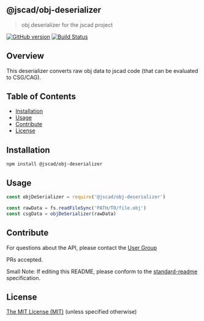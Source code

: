 ## @jscad/obj-deserializer

> obj deserializer for the jscad project

[![GitHub version](https://badge.fury.io/gh/jscad%40jscad%2Fobj-deserializer.svg)](https://badge.fury.io/gh/jscad%40jscad%2Fobj-deserializer)
[![Build Status](https://travis-ci.org/jscad/io.svg)](https://travis-ci.org/jscad/obj-deserializer)

## Overview

This deserializer converts raw obj data to jscad code (that can be evaluated to CSG/CAG). 

## Table of Contents

- [Installation](#installation)
- [Usage](#usage)
- [Contribute](#contribute)
- [License](#license)


## Installation

```
npm install @jscad/obj-deserializer
```

## Usage


```javascript
const objDeSerializer = require('@jscad/obj-deserializer')

const rawData = fs.readFileSync('PATH/TO/file.obj')
const csgData = objDeSerializer(rawData)

```


## Contribute

For questions about the API, please contact the [User Group](https://plus.google.com/communities/114958480887231067224)

PRs accepted.

Small Note: If editing this README, please conform to the [standard-readme](https://github.com/RichardLitt/standard-readme) specification.


## License

[The MIT License (MIT)](./LICENSE)
(unless specified otherwise)
